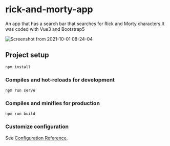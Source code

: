 # rick-and-morty-app

An app that has a search bar that searches for Rick and Morty characters.It was coded with Vue3 and Bootstrap5 

![Screenshot from 2021-10-01 08-24-04](https://user-images.githubusercontent.com/67799995/135569728-da5f7f69-5911-401f-a5e6-2aa26edf22ea.png)

## Project setup
```
npm install
```

### Compiles and hot-reloads for development
```
npm run serve
```

### Compiles and minifies for production
```
npm run build
```

### Customize configuration
See [Configuration Reference](https://cli.vuejs.org/config/).

